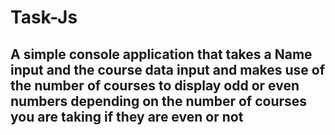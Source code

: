 # Task-Js

## A simple console application that takes a Name input and the course data input and makes use of the number of courses to display odd or even numbers depending on the number of courses you are taking if they are even or not
